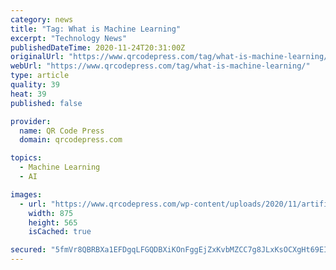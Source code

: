 ```yaml
---
category: news
title: "Tag: What is Machine Learning"
excerpt: "Technology News"
publishedDateTime: 2020-11-24T20:31:00Z
originalUrl: "https://www.qrcodepress.com/tag/what-is-machine-learning/"
webUrl: "https://www.qrcodepress.com/tag/what-is-machine-learning/"
type: article
quality: 39
heat: 39
published: false

provider:
  name: QR Code Press
  domain: qrcodepress.com

topics:
  - Machine Learning
  - AI

images:
  - url: "https://www.qrcodepress.com/wp-content/uploads/2020/11/artificial-intelligence-what-is-AI.jpg"
    width: 875
    height: 565
    isCached: true

secured: "5fmVr8QBRBXa1EFDgqLFGQDBXiKOnFggEjZxKvbMZCC7g8JLxKsOCXgHt69EIwimh9BRvKtZ7r+9EeHnWYP74ataSXwAajAAPA03tXBqq7O6+sbH8ryXNy2AJYd0ajgMWtgMV2cknoPkCMRxFWK61mAVcOlhGTVDhvHBhY9JL7N4Q3nDpnjXiN3QNAraRzX0YDaY9whAzUm6AkrCwKlZqVXxicgzpP67gbfSyh18Nz8DAiA9t5lHlCKWoGATITdAq1tlFIE0d9M+aUSfkHdot6EO9kitLThDbmazzOnugvQYJdp9k0su68Ec7iie4XIsZ7CskzpnK1rQkcSh1d2jnWW6Ly9ldYQK4P3mh6prLng=;H87pw8Ffm8BK2kAR6sk1Fg=="
---
```


